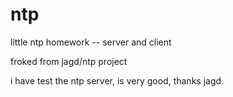 # ntp
little ntp homework -- server and client

froked from jagd/ntp project

i have test the ntp server, is very good, thanks jagd.

